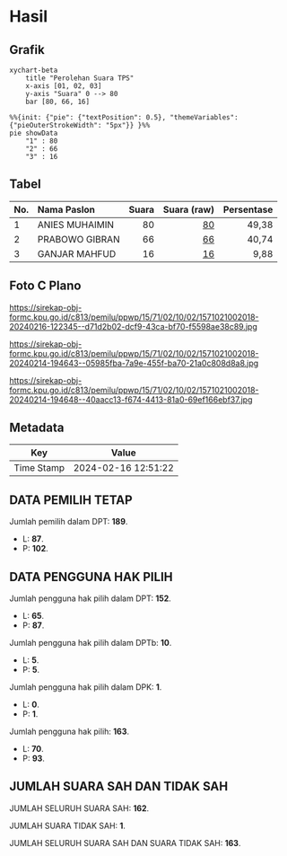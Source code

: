 # Hasil

## Grafik

```mermaid
xychart-beta
    title "Perolehan Suara TPS"
    x-axis [01, 02, 03]
    y-axis "Suara" 0 --> 80
    bar [80, 66, 16]
```

```mermaid
%%{init: {"pie": {"textPosition": 0.5}, "themeVariables": {"pieOuterStrokeWidth": "5px"}} }%%
pie showData
    "1" : 80
    "2" : 66
    "3" : 16
```

## Tabel

| No. | Nama Paslon    | Suara | Suara (raw) | Persentase |
|:--- |:-------------- | -----:| -----------:| ----------:|
| 1   | ANIES MUHAIMIN | 80    | [80][p-1]   | 49,38      |
| 2   | PRABOWO GIBRAN | 66    | [66][p-2]   | 40,74      |
| 3   | GANJAR MAHFUD  | 16    | [16][p-3]   | 9,88       |


[p-1]: https://github.com/gigit-pemilu/pemilu-2024-15-jambi/blob/main/pilpres/hitung-suara/sub/15-jambi/sub/71-kota-jambi/sub/02-jambi-selatan/sub/1002-pasir-putih/sub/018-tps/sub/paslon-1.txt
[p-2]: https://github.com/gigit-pemilu/pemilu-2024-15-jambi/blob/main/pilpres/hitung-suara/sub/15-jambi/sub/71-kota-jambi/sub/02-jambi-selatan/sub/1002-pasir-putih/sub/018-tps/sub/paslon-2.txt
[p-3]: https://github.com/gigit-pemilu/pemilu-2024-15-jambi/blob/main/pilpres/hitung-suara/sub/15-jambi/sub/71-kota-jambi/sub/02-jambi-selatan/sub/1002-pasir-putih/sub/018-tps/sub/paslon-3.txt

## Foto C Plano

https://sirekap-obj-formc.kpu.go.id/c813/pemilu/ppwp/15/71/02/10/02/1571021002018-20240216-122345--d71d2b02-dcf9-43ca-bf70-f5598ae38c89.jpg

https://sirekap-obj-formc.kpu.go.id/c813/pemilu/ppwp/15/71/02/10/02/1571021002018-20240214-194643--05985fba-7a9e-455f-ba70-21a0c808d8a8.jpg

https://sirekap-obj-formc.kpu.go.id/c813/pemilu/ppwp/15/71/02/10/02/1571021002018-20240214-194648--40aacc13-f674-4413-81a0-69ef166ebf37.jpg


## Metadata

| Key        | Value               |
| ---------- | ------------------- |
| Time Stamp | 2024-02-16 12:51:22 |


## DATA PEMILIH TETAP

Jumlah pemilih dalam DPT: **189**.
 * L: **87**.
 * P: **102**.

## DATA PENGGUNA HAK PILIH

Jumlah pengguna hak pilih dalam DPT: **152**.
 * L: **65**.
 * P: **87**.

Jumlah pengguna hak pilih dalam DPTb: **10**.
 * L: **5**.
 * P: **5**.

Jumlah pengguna hak pilih dalam DPK: **1**.
 * L: **0**.
 * P: **1**.

Jumlah pengguna hak pilih: **163**.
 * L: **70**.
 * P: **93**.

## JUMLAH SUARA SAH DAN TIDAK SAH

JUMLAH SELURUH SUARA SAH: **162**.

JUMLAH SUARA TIDAK SAH: **1**.

JUMLAH SELURUH SUARA SAH DAN SUARA TIDAK SAH: **163**.


